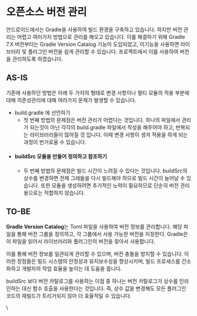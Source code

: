 # 오픈소스 버전 관리

안드로이드에서는  Gradle을 사용하여 빌드 환경을 구축하고 있습니다. 하지만 버전 관리는 어렵고 여러가지 방법으로 관리를 해오고 있습니다. 이를 해결하기 위해 Gradle 7.X 버전부터는 Gradle Version Catalog 기능이 도입되었고, 이기능을 사용하면 라이브러리 및 플러그인 버전을 쉽게 관리할 수 있습니다. 프로젝트에서 이를 사용하여 버전을 관리하도록 하겠습니다.

## AS-IS

기존에 사용하던 방법은 아래 두 가지의 형태로 변경 사항이나 멀티 모듈의 적용 부분에 대해 의존성관리에 대해 여러가지 문제가 발생할 수 있습니다.

* build.gradle 에 선언하기
  * 첫 번째 방법의 문제점은 버전 관리가 어렵다는 것입니다. 하나의 파일에서 관리가 되는것이 아닌 각각의 build.gradle 파일에서 작성을 해주어야 하고, 반복되는 라이브러리들이 많아질 것 입니다. 이때 변경 사항이 생겨 적용을 하게 되는 과정이 번거로울 수 있습니다.
* #### buildSrc 모듈을 만들어 정의하고 참조하기 <a href="#buildsrc" id="buildsrc"></a>
  * 두 번째 방법의 문제점은 빌드 시간이 느려질 수 있다는 것입니다. buildSrc의 상수를 변경하면 전체 그레들을 다시 빌드해야 하므로 빌드 시간이 늘어날 수 있습니다. 또한 모듈을 생성하려면 추가적인 노력이 필요하므로 단순히 버전 관리용으로는 적합하지 않습니다.

## TO-BE

**Gradle Version Catalog**는 Toml 파일을 사용하여 버전 정보를 관리합니다. 해당 파일을 통해 버전 그룹을 정의하고, 각 그룹에서 사용 가능한 버전을 지정한다. Gradle은 이 파일을 읽어서 라이브러리와 플러그인의 버전을 찾아서 사용합니다.

이를 통해 버전 정보를 일관되게 관리할 수 있으며, 버전 충돌을 방지할 수 있습니다. 이러한 장점들은 빌드 시스템의 안정성과 유지보수성을 향상시키며, 빌드 프로세스를 간소화하고 개발자의 작업 효율을 높이는 데 도움을 줍니다.

buildSrc 보다 버전 카탈로그를 사용하는 이점 중 하나는 버전 카탈로그가 상수를 인라인하는 대신 함수 호출을 사용한다는 것입니다. 즉, 상수 값을 변경해도 모든 플러그인 코드의 재빌드가 트리거되지 않아 더 효율적일 수 있습니다.

\




